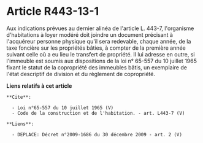 # Article R443-13-1

Aux indications prévues au dernier alinéa de l'article L. 443-7, l'organisme d'habitations à loyer modéré doit joindre un
document précisant à l'acquéreur personne physique qu'il sera redevable, chaque année, de la taxe foncière sur les propriétés
bâties, à compter de la première année suivant celle où a eu lieu le transfert de propriété. Il lui adresse en outre, si
l'immeuble est soumis aux dispositions de la loi n° 65-557 du 10 juillet 1965 fixant le statut de la copropriété des
immeubles bâtis, un exemplaire de l'état descriptif de division et du règlement de copropriété.

**Liens relatifs à cet article**

	**Cite**:

	  - Loi n°65-557 du 10 juillet 1965 (V)
	  - Code de la construction et de l'habitation. - art. L443-7 (V)

	**Liens**:

	  - DEPLACE: Décret n°2009-1686 du 30 décembre 2009 - art. 2 (V)
